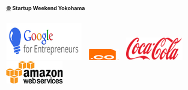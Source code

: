 
<strong>
<abbr title="Copyright">&copy;</abbr>
 Startup Weekend Yokohama
</strong>
<br><br>

<img src="/img/Primary-GforE.png" width="200" height="100">&nbsp;&nbsp;&nbsp;&nbsp;
<img src="/img/dotco-logo_rgb.png" width="80" height="30">&nbsp;&nbsp;&nbsp;&nbsp;
<img src="/img/CokeLogo-50px.png" width="150" height="60">&nbsp;&nbsp;&nbsp;&nbsp;
<img src="/img/AWS_Logo_Web_300px.png" width="150" height="60">

